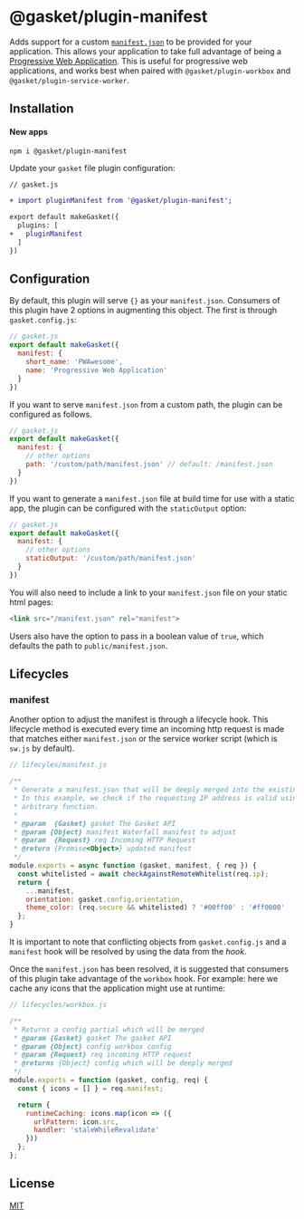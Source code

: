# @gasket/plugin-manifest

Adds support for a custom [`manifest.json`] to be provided for your application.
This allows your application to take full advantage of being a [Progressive Web
Application]. This is useful for progressive web applications, and works best
when paired with `@gasket/plugin-workbox` and `@gasket/plugin-service-worker`.

## Installation

#### New apps

```
npm i @gasket/plugin-manifest
```

Update your `gasket` file plugin configuration:

```diff
// gasket.js

+ import pluginManifest from '@gasket/plugin-manifest';

export default makeGasket({
  plugins: [
+   pluginManifest
  ]
})
```

## Configuration

By default, this plugin will serve `{}` as your `manifest.json`. Consumers of
this plugin have 2 options in augmenting this object. The first is through
`gasket.config.js`:

```js
// gasket.js
export default makeGasket({
  manifest: {
    short_name: 'PWAwesome',
    name: 'Progressive Web Application'
  }
})
```

If you want to serve `manifest.json` from a custom path, the plugin can be
configured as follows.

```js
// gasket.js
export default makeGasket({
  manifest: {
    // other options
    path: '/custom/path/manifest.json' // default: /manifest.json
  }
})
```

If you want to generate a `manifest.json` file at build time for use with a static app, the plugin can be configured with the `staticOutput` option:

```js
// gasket.js
export default makeGasket({
  manifest: {
    // other options
    staticOutput: '/custom/path/manifest.json'
  }
})
```

You will also need to include a link to your `manifest.json` file on your static html pages:

```html
<link src="/manifest.json" rel="manifest">
```

Users also have the option to pass in a boolean value of `true`, which defaults the path to `public/manifest.json`.

## Lifecycles

### manifest

Another option to adjust the manifest is through a lifecycle hook. This
lifecycle method is executed every time an incoming http request is made that
matches either `manifest.json` or the service worker script (which is `sw.js` by
default).

```js
// lifecyles/manifest.js

/**
 * Generate a manifest.json that will be deeply merged into the existing ones.
 * In this example, we check if the requesting IP address is valid using an
 * arbitrary function.
 *
 * @param  {Gasket} gasket The Gasket API
 * @param {Object} manifest Waterfall manifest to adjust
 * @param  {Request} req Incoming HTTP Request
 * @return {Promise<Object>} updated manifest
 */
module.exports = async function (gasket, manifest, { req }) {
  const whitelisted = await checkAgainstRemoteWhitelist(req.ip);
  return {
    ...manifest,
    orientation: gasket.config.orientation,
    theme_color: (req.secure && whitelisted) ? '#00ff00' : '#ff0000'
  };
}
```

It is important to note that conflicting objects from `gasket.config.js` and a
`manifest` hook will be resolved by using the data from the *hook*.

Once the `manifest.json` has been resolved, it is suggested that consumers of
this plugin take advantage of the `workbox` hook. For example: here we cache any
icons that the application might use at runtime:

```js
// lifecycles/workbox.js

/**
 * Returns a config partial which will be merged
 * @param {Gasket} gasket The gasket API
 * @param {Object} config workbox config
 * @param {Request} req incoming HTTP request
 * @returns {Object} config which will be deeply merged
 */
module.exports = function (gasket, config, req) {
  const { icons = [] } = req.manifest;

  return {
    runtimeCaching: icons.map(icon => ({
      urlPattern: icon.src,
      handler: 'staleWhileRevalidate'
    }))
  };
};
```

## License

[MIT](./LICENSE.md)

<!-- LINKS -->

[`manifest.json`]: https://developers.google.com/web/fundamentals/web-app-manifest/
[Progressive Web Application]: https://developers.google.com/web/progressive-web-apps/
